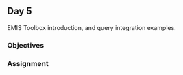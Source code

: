 Day 5
------------
EMIS Toolbox introduction, and query integration examples.

### Objectives


### Assignment